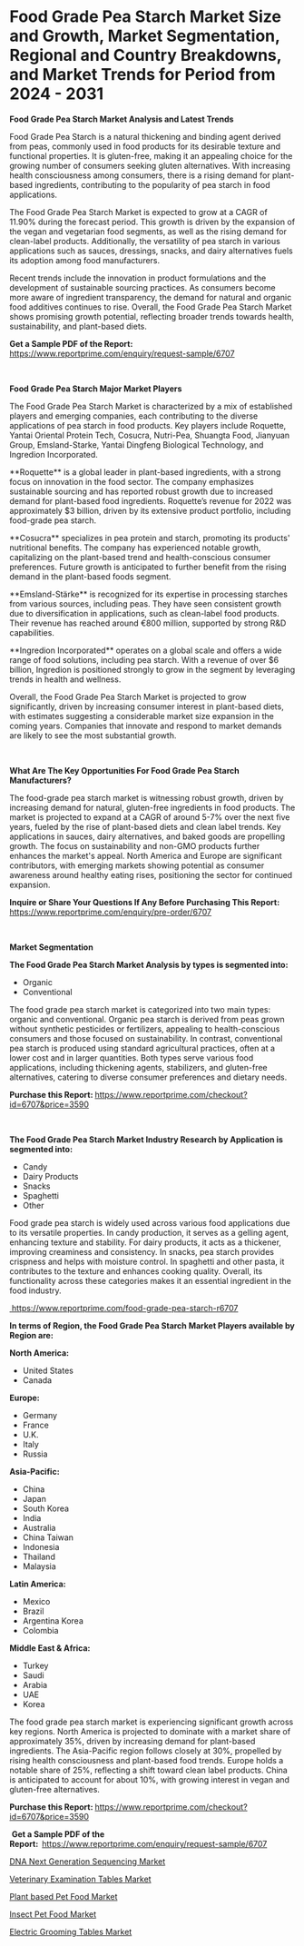 <p><h1>Food Grade Pea Starch Market Size and Growth, Market Segmentation, Regional and Country Breakdowns, and Market Trends for Period from 2024 -  2031</h1></p><p><strong>Food Grade Pea Starch Market Analysis and Latest Trends</strong></p>
<p><p>Food Grade Pea Starch is a natural thickening and binding agent derived from peas, commonly used in food products for its desirable texture and functional properties. It is gluten-free, making it an appealing choice for the growing number of consumers seeking gluten alternatives. With increasing health consciousness among consumers, there is a rising demand for plant-based ingredients, contributing to the popularity of pea starch in food applications.</p><p>The Food Grade Pea Starch Market is expected to grow at a CAGR of 11.90% during the forecast period. This growth is driven by the expansion of the vegan and vegetarian food segments, as well as the rising demand for clean-label products. Additionally, the versatility of pea starch in various applications such as sauces, dressings, snacks, and dairy alternatives fuels its adoption among food manufacturers.</p><p>Recent trends include the innovation in product formulations and the development of sustainable sourcing practices. As consumers become more aware of ingredient transparency, the demand for natural and organic food additives continues to rise. Overall, the Food Grade Pea Starch Market shows promising growth potential, reflecting broader trends towards health, sustainability, and plant-based diets.</p></p>
<p><strong>Get a Sample PDF of the Report:&nbsp;</strong> <a href="https://www.reportprime.com/enquiry/request-sample/6707">https://www.reportprime.com/enquiry/request-sample/6707</a></p>
<p>&nbsp;</p>
<p><strong>Food Grade Pea Starch Major Market Players</strong></p>
<p><p>The Food Grade Pea Starch Market is characterized by a mix of established players and emerging companies, each contributing to the diverse applications of pea starch in food products. Key players include Roquette, Yantai Oriental Protein Tech, Cosucra, Nutri-Pea, Shuangta Food, Jianyuan Group, Emsland-Starke, Yantai Dingfeng Biological Technology, and Ingredion Incorporated.</p><p>**Roquette** is a global leader in plant-based ingredients, with a strong focus on innovation in the food sector. The company emphasizes sustainable sourcing and has reported robust growth due to increased demand for plant-based food ingredients. Roquette’s revenue for 2022 was approximately $3 billion, driven by its extensive product portfolio, including food-grade pea starch.</p><p>**Cosucra** specializes in pea protein and starch, promoting its products' nutritional benefits. The company has experienced notable growth, capitalizing on the plant-based trend and health-conscious consumer preferences. Future growth is anticipated to further benefit from the rising demand in the plant-based foods segment.</p><p>**Emsland-Stärke** is recognized for its expertise in processing starches from various sources, including peas. They have seen consistent growth due to diversification in applications, such as clean-label food products. Their revenue has reached around €800 million, supported by strong R&D capabilities.</p><p>**Ingredion Incorporated** operates on a global scale and offers a wide range of food solutions, including pea starch. With a revenue of over $6 billion, Ingredion is positioned strongly to grow in the segment by leveraging trends in health and wellness.</p><p>Overall, the Food Grade Pea Starch Market is projected to grow significantly, driven by increasing consumer interest in plant-based diets, with estimates suggesting a considerable market size expansion in the coming years. Companies that innovate and respond to market demands are likely to see the most substantial growth.</p></p>
<p>&nbsp;</p>
<p><strong>What Are The Key Opportunities For Food Grade Pea Starch Manufacturers?</strong></p>
<p><p>The food-grade pea starch market is witnessing robust growth, driven by increasing demand for natural, gluten-free ingredients in food products. The market is projected to expand at a CAGR of around 5-7% over the next five years, fueled by the rise of plant-based diets and clean label trends. Key applications in sauces, dairy alternatives, and baked goods are propelling growth. The focus on sustainability and non-GMO products further enhances the market's appeal. North America and Europe are significant contributors, with emerging markets showing potential as consumer awareness around healthy eating rises, positioning the sector for continued expansion.</p></p>
<p><strong>Inquire or Share Your Questions If Any Before Purchasing This Report:</strong> <a href="https://www.reportprime.com/enquiry/pre-order/6707">https://www.reportprime.com/enquiry/pre-order/6707</a></p>
<p>&nbsp;</p>
<p><strong>Market Segmentation</strong></p>
<p><strong>The Food Grade Pea Starch Market Analysis by types is segmented into:</strong></p>
<p><ul><li>Organic</li><li>Conventional</li></ul></p>
<p><p>The food grade pea starch market is categorized into two main types: organic and conventional. Organic pea starch is derived from peas grown without synthetic pesticides or fertilizers, appealing to health-conscious consumers and those focused on sustainability. In contrast, conventional pea starch is produced using standard agricultural practices, often at a lower cost and in larger quantities. Both types serve various food applications, including thickening agents, stabilizers, and gluten-free alternatives, catering to diverse consumer preferences and dietary needs.</p></p>
<p><strong>Purchase this Report:&nbsp;</strong><a href="https://www.reportprime.com/checkout?id=6707&price=3590">https://www.reportprime.com/checkout?id=6707&price=3590</a></p>
<p>&nbsp;</p>
<p><strong>The Food Grade Pea Starch Market Industry Research by Application is segmented into:</strong></p>
<p><ul><li>Candy</li><li>Dairy Products</li><li>Snacks</li><li>Spaghetti</li><li>Other</li></ul></p>
<p><p>Food grade pea starch is widely used across various food applications due to its versatile properties. In candy production, it serves as a gelling agent, enhancing texture and stability. For dairy products, it acts as a thickener, improving creaminess and consistency. In snacks, pea starch provides crispness and helps with moisture control. In spaghetti and other pasta, it contributes to the texture and enhances cooking quality. Overall, its functionality across these categories makes it an essential ingredient in the food industry.</p></p>
<p><a href="https://www.reportprime.com/food-grade-pea-starch-r6707">&nbsp;https://www.reportprime.com/food-grade-pea-starch-r6707</a></p>
<p><strong>In terms of Region, the Food Grade Pea Starch Market Players available by Region are:</strong></p>
<p>
    <p> <strong> North America: </strong>
        <ul>
            <li>United States</li>
            <li>Canada</li>
        </ul>
        </p> 
    <p> <strong> Europe: </strong>
        <ul>
            <li>Germany</li>
            <li>France</li>
            <li>U.K.</li>
            <li>Italy</li>
            <li>Russia</li>
        </ul>
        </p> 
    <p> <strong> Asia-Pacific: </strong>
        <ul>
            <li>China</li>
            <li>Japan</li>
            <li>South Korea</li>
            <li>India</li>
            <li>Australia</li>
            <li>China Taiwan</li>
            <li>Indonesia</li>
            <li>Thailand</li>
            <li>Malaysia</li>
        </ul>
        </p> 
    <p> <strong> Latin America: </strong>
        <ul>
            <li>Mexico</li>
            <li>Brazil</li>
            <li>Argentina Korea</li>
            <li>Colombia</li>
        </ul>
        </p> 
    <p> <strong> Middle East & Africa: </strong>
        <ul>
            <li>Turkey</li>
            <li>Saudi</li>
            <li>Arabia</li>
            <li>UAE</li>
            <li>Korea</li>
        </ul>
    </p>
    </p>
<p><p>The food grade pea starch market is experiencing significant growth across key regions. North America is projected to dominate with a market share of approximately 35%, driven by increasing demand for plant-based ingredients. The Asia-Pacific region follows closely at 30%, propelled by rising health consciousness and plant-based food trends. Europe holds a notable share of 25%, reflecting a shift toward clean label products. China is anticipated to account for about 10%, with growing interest in vegan and gluten-free alternatives.</p></p>
<p><strong>Purchase this Report: </strong><a href="https://www.reportprime.com/checkout?id=6707&price=3590">https://www.reportprime.com/checkout?id=6707&price=3590</a></p>
<p>&nbsp;<strong>Get a Sample PDF of the Report:&nbsp;&nbsp;</strong><a href="https://www.reportprime.com/enquiry/request-sample/6707">https://www.reportprime.com/enquiry/request-sample/6707</a></p>
<p><strong></strong></p>
<p><p><a href="https://medium.com/@adam.churchill89678/dna-next-generation-sequencing-market-size-share-analysis-growth-trends-forecast-2024-2031-fbbe810b38c4">DNA Next Generation Sequencing Market</a></p><p><a href="https://www.linkedin.com/pulse/global-veterinary-examination-tables-market-exploring-romce?trackingId=%2FCkNGzjqQpCL9IVoKjSjCQ%3D%3D">Veterinary Examination Tables Market</a></p><p><a href="https://github.com/juniordelafrance/Market-Research-Report-List-4/blob/main/plant-based-pet-food-market.md">Plant based Pet Food Market</a></p><p><a href="https://github.com/rahu1506/Market-Research-Report-List-6/blob/main/insect-pet-food-market.md">Insect Pet Food Market</a></p><p><a href="https://www.linkedin.com/pulse/global-electric-grooming-tables-industry-analysis-share-imtue?trackingId=6aYSBpQaTTaBaU5VzcGtKQ%3D%3D">Electric Grooming Tables Market</a></p></p>